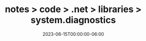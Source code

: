 ---
title: notes > code > .net > libraries > system.diagnostics
date: 2023-06-15T00:00:00-06:00
draft: false
---